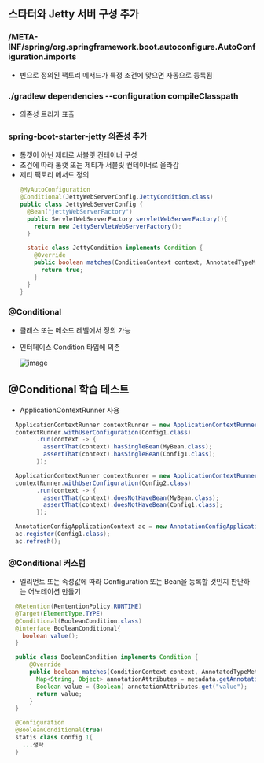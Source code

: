## 스타터와 Jetty 서버 구성 추가

### /META-INF/spring/org.springframework.boot.autoconfigure.AutoConfiguration.imports
- 빈으로 정의된 팩토리 메서드가 특정 조건에 맞으면 자동으로 등록됨

### ./gradlew dependencies --configuration compileClasspath
- 의존성 트리가 표출

### spring-boot-starter-jetty 의존성 추가
- 톰캣이 아닌 제티로 서블릿 컨테이너 구성
- 조건에 따라 톰캣 또는 제티가 서블릿 컨테이너로 올라감
- 제티 팩토리 메서드 정의
  ```java
  @MyAutoConfiguration
  @Conditional(JettyWebServerConfig.JettyCondition.class)
  public class JettyWebServerConfig {
    @Bean("jettyWebServerFactory")
    public ServletWebServerFactory servletWebServerFactory(){
      return new JettyServletWebServerFactory();
    }

    static class JettyCondition implements Condition {
      @Override
      public boolean matches(ConditionContext context, AnnotatedTypeMetadata metadata){
        return true;
      }
    }
  }
  ```
### @Conditional
- 클래스 또는 메소드 레벨에서 정의 가능
- 인터페이스 Condition 타입에 의존
  
  ![image](https://github.com/DevHyeong/document/assets/44819285/818f57cf-430e-42a5-9c7c-8d9577ceaaa6)

## @Conditional 학습 테스트
- ApplicationContextRunner 사용
```java
  ApplicationContextRunner contextRunner = new ApplicationContextRunner();
  contextRunner.withUserConfiguration(Config1.class)
        .run(context -> {
          assertThat(context).hasSingleBean(MyBean.class);
          assertThat(context).hasSingleBean(Config1.class);
        });

  ApplicationContextRunner contextRunner = new ApplicationContextRunner();
  contextRunner.withUserConfiguration(Config2.class)
        .run(context -> {
          assertThat(context).doesNotHaveBean(MyBean.class);
          assertThat(context).doesNotHaveBean(Config1.class);
        });

  AnnotationConfigApplicationContext ac = new AnnotationConfigApplicationContext();
  ac.register(Config1.class);
  ac.refresh();
```
### @Conditional 커스텀
- 엘리먼트 또는 속성값에 따라 Configuration 또는 Bean을 등록할 것인지 판단하는 어노테이션 만들기
```java
  @Retention(RententionPolicy.RUNTIME)
  @Target(ElementType.TYPE)
  @Conditional(BooleanCondition.class)
  @interface BooleanConditional{
    boolean value();
  }

  public class BooleanCondition implements Condition {
      @Override
      public boolean matches(ConditionContext context, AnnotatedTypeMetadata metadata){
        Map<String, Object> annotationAttributes = metadata.getAnnotationAttributes(BooleanConditional.class.getName());
        Boolean value = (Boolean) annotationAttributes.get("value");
        return value;
      }
  }

  @Configuration
  @BooleanConditional(true)
  statis class Config 1{
    ...생략
  }
```



